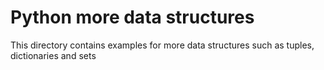 # Python more data structures

This directory contains examples for more data structures such as tuples, dictionaries
and sets
